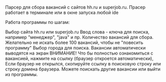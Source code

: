 Парсер для сбора вакансий с сайтов hh.ru и superjob.ru. Прасер работает в терминале или в окне запуска любой ide

Работа программы по шагам:

Выбор сайта hh.ru или superjob.ru
Ввод слова - ключа для поиска, например "менеджер", "java" и пр.
Количество вакансий для сбора. Желательно не искать более 100 вакансий, чтобы не "повесить программу"
Выбор города для поиска. Вакансии автоматически выводятся на экран
ВНИМАНИЕ! Что бы полностью ознакомиться с вакансией, нажмите на ссылку (браузер откроется автоматически), Если браузер не открылся, скопируйте ссылку в поисковую строку или строку домена браузера.
Можете поискать другие вакансии или выйти из программы.
